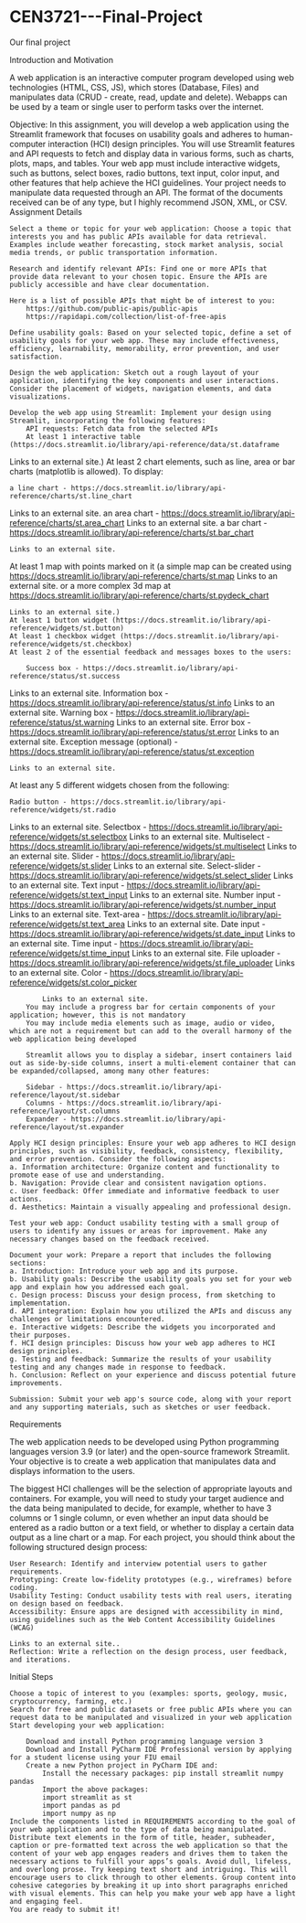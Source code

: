 # CEN3721---Final-Project
Our final project

Introduction and Motivation

A web application is an interactive computer program developed using web technologies (HTML, CSS, JS), which stores (Database, Files) and manipulates data (CRUD - create, read, update and delete). Webapps can be used by a team or single user to perform tasks over the internet.

Objective: In this assignment, you will develop a web application using the Streamlit framework that focuses on usability goals and adheres to human-computer interaction (HCI) design principles. You will use Streamlit features and API requests to fetch and display data in various forms, such as charts, plots, maps, and tables. Your web app must include interactive widgets, such as buttons, select boxes, radio buttons, text input, color input, and other features that help achieve the HCI guidelines. Your project needs to manipulate data requested through an API. The format of the documents received can be of any type, but I highly recommend JSON, XML, or CSV.
Assignment Details

    Select a theme or topic for your web application: Choose a topic that interests you and has public APIs available for data retrieval. Examples include weather forecasting, stock market analysis, social media trends, or public transportation information.

    Research and identify relevant APIs: Find one or more APIs that provide data relevant to your chosen topic. Ensure the APIs are publicly accessible and have clear documentation.

    Here is a list of possible APIs that might be of interest to you:
        https://github.com/public-apis/public-apis
        https://rapidapi.com/collection/list-of-free-apis

    Define usability goals: Based on your selected topic, define a set of usability goals for your web app. These may include effectiveness, efficiency, learnability, memorability, error prevention, and user satisfaction.

    Design the web application: Sketch out a rough layout of your application, identifying the key components and user interactions. Consider the placement of widgets, navigation elements, and data visualizations.

    Develop the web app using Streamlit: Implement your design using Streamlit, incorporating the following features:
        API requests: Fetch data from the selected APIs
        At least 1 interactive table (https://docs.streamlit.io/library/api-reference/data/st.dataframe 

Links to an external site.)
At least 2 chart elements,  such as line, area or bar charts (matplotlib is allowed). To display:

    a line chart - https://docs.streamlit.io/library/api-reference/charts/st.line_chart 

Links to an external site.
an area chart - https://docs.streamlit.io/library/api-reference/charts/st.area_chart
Links to an external site.
a bar chart - https://docs.streamlit.io/library/api-reference/charts/st.bar_chart

    Links to an external site.

At least 1 map with points marked on it (a simple map can be created using https://docs.streamlit.io/library/api-reference/charts/st.map
Links to an external site. or a more complex 3d map at https://docs.streamlit.io/library/api-reference/charts/st.pydeck_chart

    Links to an external site.)
    At least 1 button widget (https://docs.streamlit.io/library/api-reference/widgets/st.button)
    At least 1 checkbox widget (https://docs.streamlit.io/library/api-reference/widgets/st.checkbox)
    At least 2 of the essential feedback and messages boxes to the users:

        Success box - https://docs.streamlit.io/library/api-reference/status/st.success 

Links to an external site. 
Information box - https://docs.streamlit.io/library/api-reference/status/st.info
Links to an external site. 
Warning box - https://docs.streamlit.io/library/api-reference/status/st.warning
Links to an external site. 
Error box - https://docs.streamlit.io/library/api-reference/status/st.error
Links to an external site. 
Exception message (optional) - https://docs.streamlit.io/library/api-reference/status/st.exception

    Links to an external site. 

At least any 5 different widgets chosen from the following:

    Radio button - https://docs.streamlit.io/library/api-reference/widgets/st.radio 

Links to an external site. 
Selectbox - https://docs.streamlit.io/library/api-reference/widgets/st.selectbox
Links to an external site. 
Multiselect - https://docs.streamlit.io/library/api-reference/widgets/st.multiselect
Links to an external site. 
Slider - https://docs.streamlit.io/library/api-reference/widgets/st.slider
Links to an external site. 
Select-slider - https://docs.streamlit.io/library/api-reference/widgets/st.select_slider
Links to an external site. 
Text input - https://docs.streamlit.io/library/api-reference/widgets/st.text_input
Links to an external site. 
Number input - https://docs.streamlit.io/library/api-reference/widgets/st.number_input
Links to an external site. 
Text-area - https://docs.streamlit.io/library/api-reference/widgets/st.text_area
Links to an external site. 
Date input - https://docs.streamlit.io/library/api-reference/widgets/st.date_input
Links to an external site. 
Time input - https://docs.streamlit.io/library/api-reference/widgets/st.time_input
Links to an external site. 
File uploader - https://docs.streamlit.io/library/api-reference/widgets/st.file_uploader
Links to an external site. 
Color - https://docs.streamlit.io/library/api-reference/widgets/st.color_picker

            Links to an external site. 
        You may include a progress bar for certain components of your application; however, this is not mandatory
        You may include media elements such as image, audio or video, which are not a requirement but can add to the overall harmony of the web application being developed

        Streamlit allows you to display a sidebar, insert containers laid out as side-by-side columns, insert a multi-element container that can be expanded/collapsed, among many other features:

        Sidebar - https://docs.streamlit.io/library/api-reference/layout/st.sidebar
        Columns - https://docs.streamlit.io/library/api-reference/layout/st.columns 
        Expander - https://docs.streamlit.io/library/api-reference/layout/st.expander 

    Apply HCI design principles: Ensure your web app adheres to HCI design principles, such as visibility, feedback, consistency, flexibility, and error prevention. Consider the following aspects:
    a. Information architecture: Organize content and functionality to promote ease of use and understanding.
    b. Navigation: Provide clear and consistent navigation options.
    c. User feedback: Offer immediate and informative feedback to user actions.
    d. Aesthetics: Maintain a visually appealing and professional design.

    Test your web app: Conduct usability testing with a small group of users to identify any issues or areas for improvement. Make any necessary changes based on the feedback received.

    Document your work: Prepare a report that includes the following sections:
    a. Introduction: Introduce your web app and its purpose.
    b. Usability goals: Describe the usability goals you set for your web app and explain how you addressed each goal.
    c. Design process: Discuss your design process, from sketching to implementation.
    d. API integration: Explain how you utilized the APIs and discuss any challenges or limitations encountered.
    e. Interactive widgets: Describe the widgets you incorporated and their purposes.
    f. HCI design principles: Discuss how your web app adheres to HCI design principles.
    g. Testing and feedback: Summarize the results of your usability testing and any changes made in response to feedback.
    h. Conclusion: Reflect on your experience and discuss potential future improvements.

    Submission: Submit your web app's source code, along with your report and any supporting materials, such as sketches or user feedback.

Requirements

The web application needs to be developed using Python programming languages version 3.9 (or later) and the open-source framework Streamlit. Your objective is to create a web application that manipulates data and displays information to the users.

The biggest HCI challenges will be the selection of appropriate layouts and containers. For example, you will need to study your target audience and the data being manipulated to decide, for example, whether to have 3 columns or 1 single column, or even whether an input data should be entered as a radio button or a text field, or whether to display a certain data output as a line chart or a map. For each project, you should think about the following structured design process:

    User Research: Identify and interview potential users to gather requirements.
    Prototyping: Create low-fidelity prototypes (e.g., wireframes) before coding.
    Usability Testing: Conduct usability tests with real users, iterating on design based on feedback.
    Accessibility: Ensure apps are designed with accessibility in mind, using guidelines such as the Web Content Accessibility Guidelines (WCAG) 

    Links to an external site..
    Reflection: Write a reflection on the design process, user feedback, and iterations.

Initial Steps

    Choose a topic of interest to you (examples: sports, geology, music, cryptocurrency, farming, etc.)
    Search for free and public datasets or free public APIs where you can request data to be manipulated and visualized in your web application
    Start developing your web application:

        Download and install Python programming language version 3
        Download and Install PyCharm IDE Professional version by applying for a student license using your FIU email
        Create a new Python project in PyCharm IDE and:
            Install the necessary packages: pip install streamlit numpy pandas
            Import the above packages:
            import streamlit as st
            import pandas as pd
            import numpy as np
    Include the components listed in REQUIREMENTS according to the goal of your web application and to the type of data being manipulated.
    Distribute text elements in the form of title, header, subheader, caption or pre-formatted text across the web application so that the content of your web app engages readers and drives them to taken the necessary actions to fulfill your apps’s goals. Avoid dull, lifeless, and overlong prose. Try keeping text short and intriguing. This will encourage users to click through to other elements. Group content into cohesive categories by breaking it up into short paragraphs enriched with visual elements. This can help you make your web app have a light and engaging feel.
    You are ready to submit it!
